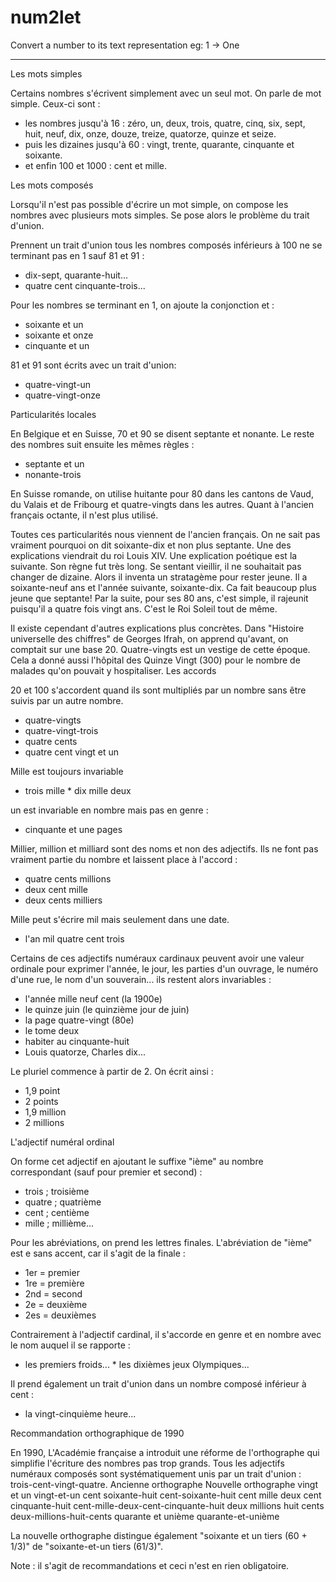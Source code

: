 # num2let
Convert a number to its text representation eg: 1 -> One

-----
 Les mots simples

Certains nombres s'écrivent simplement avec un seul mot. On parle de mot simple. Ceux-ci sont :

* les nombres jusqu'à 16 : zéro, un, deux, trois, quatre, cinq, six, sept, huit, neuf, dix, onze, douze, treize, quatorze, quinze et seize.
* puis les dizaines jusqu'à 60 : vingt, trente, quarante, cinquante et soixante.
* et enfin 100 et 1000 : cent et mille.

Les mots composés

Lorsqu'il n'est pas possible d'écrire un mot simple, on compose les nombres avec plusieurs mots simples. Se pose alors le problème du trait d'union.

Prennent un trait d'union tous les nombres composés inférieurs à 100 ne se terminant pas en 1 sauf 81 et 91 :

* dix-sept, quarante-huit...
* quatre cent cinquante-trois...

Pour les nombres se terminant en 1, on ajoute la conjonction et :

* soixante et un
* soixante et onze
* cinquante et un

81 et 91 sont écrits avec un trait d'union:

* quatre-vingt-un
* quatre-vingt-onze

Particularités locales

En Belgique et en Suisse, 70 et 90 se disent septante et nonante. Le reste des nombres suit ensuite les mêmes règles :

* septante et un
* nonante-trois

En Suisse romande, on utilise huitante pour 80 dans les cantons de Vaud, du Valais et de Fribourg et quatre-vingts dans les autres. Quant à l'ancien français octante, il n'est plus utilisé.

Toutes ces particularités nous viennent de l'ancien français. On ne sait pas vraiment pourquoi on dit soixante-dix et non plus septante. Une des explications viendrait du roi Louis XIV.
Une explication poétique est la suivante. Son règne fut très long. Se sentant vieillir, il ne souhaitait pas changer de dizaine. Alors il inventa un stratagème pour rester jeune. Il a soixante-neuf ans et l'année suivante, soixante-dix. Ca fait beaucoup plus jeune que septante! Par la suite, pour ses 80 ans, c'est simple, il rajeunit puisqu'il a quatre fois vingt ans. C'est le Roi Soleil tout de même.

Il existe cependant d'autres explications plus concrètes. Dans "Histoire universelle des chiffres" de Georges Ifrah, on apprend qu'avant, on comptait sur une base 20. Quatre-vingts est un vestige de cette époque. Cela a donné aussi l'hôpital des Quinze Vingt (300) pour le nombre de malades qu'on pouvait y hospitaliser.
Les accords

20 et 100 s'accordent quand ils sont multipliés par un nombre sans être suivis par un autre nombre.

* quatre-vingts
* quatre-vingt-trois
* quatre cents
* quatre cent vingt et un

Mille est toujours invariable

* trois mille * dix mille deux

un est invariable en nombre mais pas en genre :

* cinquante et une pages

Millier, million et milliard sont des noms et non des adjectifs. Ils ne font pas vraiment partie du nombre et laissent place à l'accord :

* quatre cents millions
* deux cent mille
* deux cents milliers

Mille peut s'écrire mil mais seulement dans une date.

* l'an mil quatre cent trois

Certains de ces adjectifs numéraux cardinaux peuvent avoir une valeur ordinale pour exprimer l'année, le jour, les parties d'un ouvrage, le numéro d'une rue, le nom d'un souverain... ils restent alors invariables :

* l'année mille neuf cent (la 1900e)
* le quinze juin (le quinzième jour de juin)
* la page quatre-vingt (80e)
* le tome deux
* habiter au cinquante-huit
* Louis quatorze, Charles dix...

Le pluriel commence à partir de 2. On écrit ainsi :

* 1,9 point
* 2 points
* 1,9 million
* 2 millions

L'adjectif numéral ordinal

On forme cet adjectif en ajoutant le suffixe "ième" au nombre correspondant (sauf pour premier et second) :

* trois ; troisième
* quatre ; quatrième
* cent ; centième
* mille ; millième...

Pour les abréviations, on prend les lettres finales. L'abréviation de "ième" est e sans accent, car il s'agit de la finale :

* 1er = premier
* 1re = première
* 2nd = second
* 2e = deuxième
* 2es = deuxièmes

Contrairement à l'adjectif cardinal, il s'accorde en genre et en nombre avec le nom auquel il se rapporte :

* les premiers froids... * les dixièmes jeux Olympiques...

Il prend également un trait d'union dans un nombre composé inférieur à cent :

* la vingt-cinquième heure...

Recommandation orthographique de 1990

En 1990, L'Académie française a introduit une réforme de l'orthographe qui simplifie l'écriture des nombres pas trop grands. Tous les adjectifs numéraux composés sont systématiquement unis par un trait d'union : trois-cent-vingt-quatre.
Ancienne orthographe	Nouvelle orthographe
vingt et un	vingt-et-un
cent soixante-huit	cent-soixante-huit
cent mille deux cent cinquante-huit	cent-mille-deux-cent-cinquante-huit
deux millions huit cents	deux-millions-huit-cents
quarante et unième	quarante-et-unième

La nouvelle orthographe distingue également "soixante et un tiers (60 + 1/3)" de "soixante-et-un tiers (61/3)".

Note : il s'agit de recommandations et ceci n'est en rien obligatoire.
